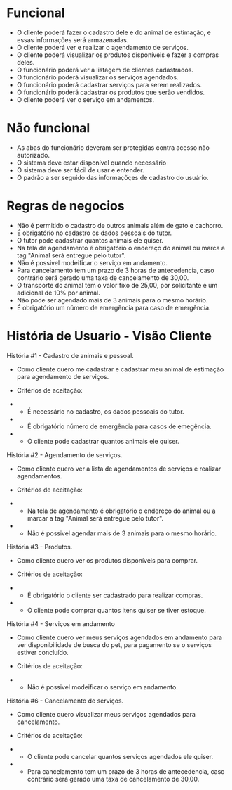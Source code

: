 # Funcional
- O cliente poderá fazer o cadastro dele e do animal de estimação, e essas informações será armazenadas.
- O cliente poderá ver e realizar o agendamento de serviços.
- O cliente poderá visualizar os produtos disponíveis e fazer a compras deles.
- O funcionário poderá ver a listagem de clientes cadastrados.
- O funcionário poderá visualizar os serviços agendados.
- O funcionário poderá cadastrar serviços para serem realizados.
- O funcionário poderá cadastrar os produtos que serão vendidos.
- O cliente poderá ver o serviço em andamentos.

# Não funcional
- As abas do funcionário deveram ser protegidas contra acesso não autorizado.
- O sistema deve estar disponível quando necessário
- O sistema deve ser fácil de usar e entender.
- O padrão a ser seguido das informaçõçes de cadastro do usuário.

# Regras de negocios
- Não é permitido o cadastro de outros animais além de gato e cachorro.
- É obrigatório no cadastro os dados pessoais do tutor.
- O tutor pode cadastrar quantos animais ele quiser.
- Na tela de agendamento é obrigatório o endereço do animal ou marca a tag "Animal será entregue pelo tutor".
- Não é possivel modeificar o serviço em andamento.
- Para cancelamento tem um prazo de 3 horas de antecedencia, caso contrário será gerado uma taxa de cancelamento de 30,00.
- O transporte do animal tem o valor fixo de 25,00, por solicitante e um adicional de 10% por animal.
- Não pode ser agendado mais de 3 animais para o mesmo horário.
- É obrigatório um número de emergência para caso de emergência.

# História de Usuario - Visão Cliente

História #1 - Cadastro de animais e pessoal.
- Como cliente quero me cadastrar e cadastrar meu animal de estimação para agendamento de serviços.
   
- Critérios de aceitação:
- - É necessário no cadastro, os dados pessoais do tutor.
- - É obrigatório número de emergência para casos de emegência.
- - O cliente pode cadastrar quantos animais ele quiser.

 História #2 - Agendamento de serviços.
 - Como cliente quero ver a lista de agendamentos de serviços e realizar agendamentos.

- Critérios de aceitação:
- - Na tela de agendamento é obrigatório o endereço do animal ou a marcar a tag "Animal será entregue pelo tutor".
- - Não é possivel agendar mais de 3 animais para o mesmo horário.

História #3 - Produtos. 
- Como cliente quero ver os produtos disponíveis para comprar.

- Critérios de aceitação:
- - É obrigatório o cliente ser cadastrado para realizar compras.
- - O cliente pode comprar quantos itens quiser se tiver estoque.

História #4 - Serviços em andamento
- Como cliente quero ver meus serviços agendados em andamento para ver disponibilidade de busca do pet, para pagamento se o serviços estiver concluído.

- Critérios de aceitação:
- - Não é possivel modeificar o serviço em andamento.

História #6 - Cancelamento de serviços.
- Como cliente quero visualizar meus serviços agendados para cancelamento.

- Critérios de aceitação:
- - O cliente pode cancelar quantos serviços agendados ele quiser.
- - Para cancelamento tem um prazo de 3 horas de antecedencia, caso contrário será gerado uma taxa de cancelamento de 30,00.
  
